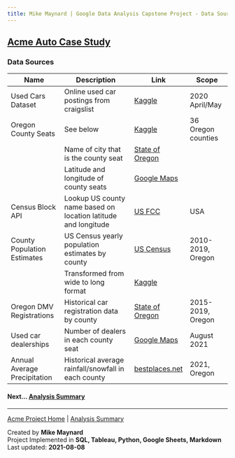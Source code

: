 ```yaml
---
title: Mike Maynard | Google Data Analysis Capstone Project - Data Sources
---
```

## [Acme Auto Case Study](/capstone/)

### Data Sources

| Name | Description | Link | Scope |
| ---- | ----------- | --- | ----- |
| Used Cars Dataset | Online used car postings from craigslist | [Kaggle](https://www.kaggle.com/austinreese/craigslist-carstrucks-data) | 2020 April/May |
| Oregon County Seats | See below                              | [Kaggle](https://www.kaggle.com/bibliodatos/oregon-county-seats/) | 36 Oregon counties   |
|                     | Name of city that is the county seat   | [State of Oregon](https://www.kaggle.com/bibliodatos/oregon-county-seats/) |             |
|                     | Latitude and longitude of county seats | [Google Maps](https://maps.google.com/) |                                                |
| Census Block API    | Lookup US county name based on location latitude and longitude | [US FCC](https://geo.fcc.gov/api/census/) | USA |
| County Population Estimates | US Census yearly population estimates by county | [US Census](Https://www.census.gov/data/datasets/time-series/demo/popest/2010s-counties-total.html) | 2010-2019, Oregon |
|                     | Transformed from wide to long format | [Kaggle](https://www.kaggle.com/bibliodatos/oregon-estimated-population-by-county/) |  |
| Oregon DMV Registrations | Historical car registration data by county | [State of Oregon](https://www.oregon.gov/odot/dmv/pages/news/vehicle_stats.aspx) | 2015-2019, Oregon |
| Used car dealerships | Number of dealers in each county seat | [Google Maps](https://maps.google.com/) | August 2021 |
| Annual Average Precipitation | Historical average rainfall/snowfall in each county | [bestplaces.net](https://www.bestplaces.net/climate/) | 2021, Oregon |




#### Next... [Analysis Summary](summary.html)




---
[Acme Project Home](./) | [Analysis Summary](summary.html)

Created by **Mike Maynard**<BR>
Project Implemented in **SQL, Tableau, Python, Google Sheets, Markdown**<BR>
Last updated:  **2021-08-08**
